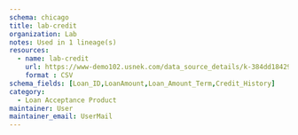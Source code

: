 ```yaml
---
schema: chicago
title: lab-credit
organization: Lab
notes: Used in 1 lineage(s)
resources:
  - name: lab-credit 
    url: https://www-demo102.usnek.com/data_source_details/k-384dd18429e85c39935bdf2c16eca730044d801deb404b1b9d96913cedd2d755 
    format : CSV
schema_fields: [Loan_ID,LoanAmount,Loan_Amount_Term,Credit_History]
category:
  - Loan Acceptance Product
maintainer: User
maintainer_email: UserMail
---
```

